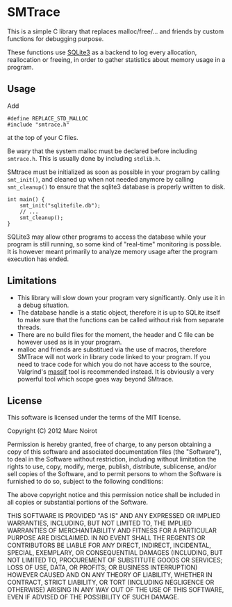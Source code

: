 SMTrace
=======

This is a simple C library that replaces malloc/free/... and friends
by custom functions for debugging purpose.

These functions use [SQLite3](http://www.sqlite.org/) as a backend to log
every allocation, reallocation or freeing, in order to gather statistics
about memory usage in a program.

Usage
-----

Add

    #define REPLACE_STD_MALLOC
    #include "smtrace.h"

at the top of your C files.

Be wary that the system malloc must be declared before including `smtrace.h`. This is usually done by including
`stdlib.h`.

SMtrace must be initialized as soon as possible in your program by calling `smt_init()`, and cleaned up when
not needed anymore by calling `smt_cleanup()` to ensure
that the sqlite3 database is properly written to disk.

    int main() {
        smt_init("sqlitefile.db");
        // ...
        smt_cleanup();
    }

SQLite3 may allow other programs to access the database while your program is still running, so some kind of
"real-time" monitoring is possible.
It is however meant primarily to analyze memory usage after the program execution has ended.

Limitations
-----------

- This library will slow down your program very significantly. Only use it in a debug situation.
- The database handle is a static object, therefore it is
up to SQLite itself to make sure that the functions can be called without risk from separate threads.
- There are no build files for the moment, the header and C file can be however used as is in your program.
- malloc and friends are substitued via the use of macros, therefore SMTrace will not work in library code
linked to your program. If you need to trace code for which  you do not have access to the source, Valgrind's
[massif](http://valgrind.org/docs/manual/ms-manual.html) tool is recommended instead. It is obviously a very
powerful tool which scope goes way beyond SMtrace.

License
-------

This software is licensed under the terms of the MIT license.

Copyright (C) 2012 Marc Noirot

Permission is hereby granted, free of charge, to any person obtaining a copy of this software and associated
documentation files (the "Software"), to deal in the Software without restriction, including without limitation
the rights to use, copy, modify, merge, publish, distribute, sublicense, and/or sell copies of the Software,
and to permit persons to whom the Software is furnished to do so, subject to the following conditions:

The above copyright notice and this permission notice shall be included in all copies or substantial portions
of the Software.

THIS SOFTWARE IS PROVIDED "AS IS" AND ANY EXPRESSED OR IMPLIED WARRANTIES, INCLUDING, BUT NOT LIMITED TO,
THE IMPLIED WARRANTIES OF MERCHANTABILITY AND FITNESS FOR A PARTICULAR PURPOSE ARE DISCLAIMED.
IN NO EVENT SHALL THE REGENTS OR CONTRIBUTORS BE LIABLE FOR ANY DIRECT, INDIRECT, INCIDENTAL, SPECIAL,
EXEMPLARY, OR CONSEQUENTIAL DAMAGES (INCLUDING, BUT NOT LIMITED TO, PROCUREMENT OF SUBSTITUTE GOODS OR SERVICES;
LOSS OF USE, DATA, OR PROFITS; OR BUSINESS INTERRUPTION) HOWEVER CAUSED AND ON ANY THEORY OF LIABILITY, WHETHER
IN CONTRACT, STRICT LIABILITY, OR TORT (INCLUDING NEGLIGENCE OR OTHERWISE) ARISING IN ANY WAY OUT OF THE USE OF
THIS SOFTWARE, EVEN IF ADVISED OF THE POSSIBILITY OF SUCH DAMAGE.
